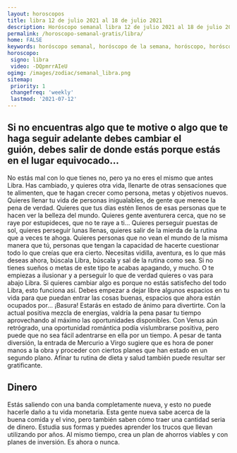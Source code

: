 ```yaml
---
layout: horoscopos
title: libra 12 de julio 2021 al 18 de julio 2021 
description: Horóscopo semanal libra 12 de julio 2021 al 18 de julio 2021. Si no encuentras algo que te motive o algo que te haga seguir adelante debes cambiar el guión, debes salir de donde estás porque estás en el lugar equivocado…
permalink: /horoscopo-semanal-gratis/libra/
home: FALSE
keywords: horóscopo semanal, horóscopo de la semana, horóscopo, horóscopo gratis,horóscopos, horóscopo esperanza gracia, horoscopos libra la semana, horóscopos gratis, Tarot, Astrologia, Zodíaco, libra, horoscopo gratis, semanal
horoscopo:
 signo: libra
 video: -DQpmrrAIeU
ogimg: /images/zodiac/semanal_libra.png
sitemap:
 priority: 1
 changefreq: 'weekly'
 lastmod: '2021-07-12'
---
```




## Si no encuentras algo que te motive o algo que te haga seguir adelante debes cambiar el guión, debes salir de donde estás porque estás en el lugar equivocado…

No estás mal con lo que tienes no, pero ya no eres el mismo que antes Libra. Has cambiado, y quieres otra vida, llenarte de otras sensaciones que te alimenten, que te hagan crecer como persona, metas y objetivos nuevos. Quieres llenar tu vida de personas inigualables, de gente que merece la pena de verdad. Quieres que tus días estén llenos de esas personas que te hacen ver la belleza del mundo. Quieres gente aventurera cerca, que no se raye por estupideces, que no te raye a ti… Quieres perseguir puestas de sol, quieres perseguir lunas llenas, quieres salir de la mierda de la rutina que a veces te ahoga. Quieres personas que no vean el mundo de la misma manera que tú, personas que tengan la capacidad de hacerte cuestionar todo lo que creías que era cierto. Necesitas vidilla, aventura, es lo que más deseas ahora, búscala Libra, búscala y sal de la rutina como sea. Si no tienes sueños o metas de este tipo te acabas apagando, y mucho. O te empiezas a ilusionar y a perseguir lo que de verdad quieres o vas para abajo Libra. Si quieres cambiar algo es porque no estás satisfecho del todo Libra, esto funciona así. Debes empezar a dejar libre algunos espacios en tu vida para que puedan entrar las cosas buenas, espacios que ahora están ocupados por… ¡Basura!
Estarás en estado de ánimo para divertirte. Con la actual positiva mezcla de energías, valdría la pena pasar tu tiempo aprovechando al máximo las oportunidades disponibles. Con Venus aún retrógrado, una oportunidad romántica podía vislumbrarse positiva, pero puede que no sea fácil adentrarse en ella por un tiempo. A pesar de tanta diversión, la entrada de Mercurio a Virgo sugiere que es hora de poner manos a la obra y proceder con ciertos planes que han estado en un segundo plano. Afinar tu rutina de dieta y salud también puede resultar ser gratificante.

## Dinero

Estás saliendo con una banda completamente nueva, y esto no puede hacerle daño a tu vida monetaria. Esta gente nueva sabe acerca de la buena comida y el vino, pero también saben cómo traer una cantidad seria de dinero. Estudia sus formas y puedes aprender los trucos que llevan utilizando por años. Al mismo tiempo, crea un plan de ahorros viables y con planes de inversión. Es ahora o nunca.